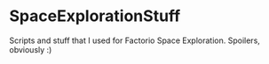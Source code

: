 # SpaceExplorationStuff
Scripts and stuff that I used for Factorio Space Exploration. Spoilers, obviously :)
